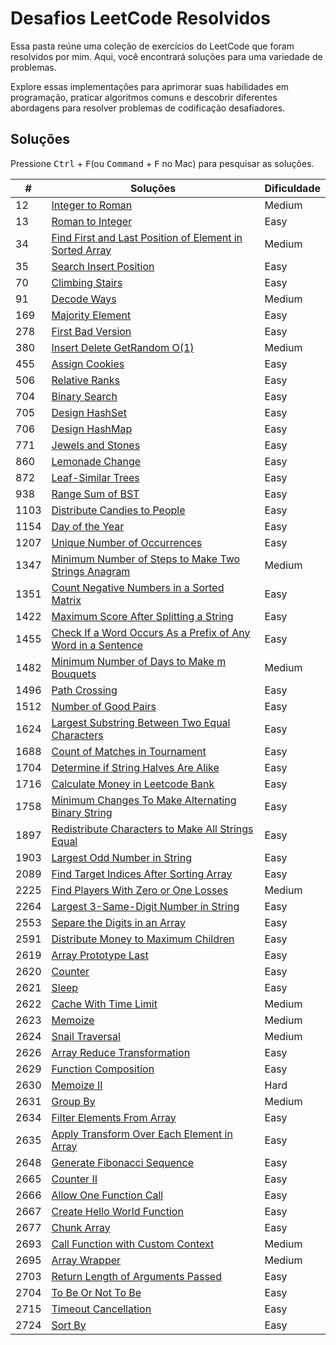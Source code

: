 
# Desafios LeetCode Resolvidos

Essa pasta reúne uma coleção de exercícios do LeetCode que foram resolvidos por mim. Aqui, você encontrará soluções para uma variedade de problemas.

Explore essas implementações para aprimorar suas habilidades em programação, praticar algoritmos comuns e descobrir diferentes abordagens para resolver problemas de codificação desafiadores.

## Soluções

Pressione <kbd>Ctrl</kbd> + <kbd>F</kbd>(ou <kbd>Command</kbd> + <kbd>F</kbd> no Mac) para pesquisar as soluções.

| #    | Soluções                                                                                                                     | Dificuldade |
| ---- | ----------------------------------------------------------------------------------------------------------------------------- | ----------- |
| 12   | [Integer to Roman](/LeetCode/solutions/12%20-%20Integer%20to%20Roman.js)                                                   | Medium      |
| 13   | [Roman to Integer](/LeetCode/solutions/13%20-%20Roman%20to%20Integer.js)                                                   | Easy        |
| 34   | [Find First and Last Position of Element in Sorted Array](/LeetCode/solutions/34%20-%20Find%20First%20and%20Last%20Position%20of%20Element%20in%20Sorted%20Array.js) | Medium      |
| 35   | [Search Insert Position](/LeetCode/solutions/35%20-%20Search%20Insert%20Position.js)                                         | Easy        |
| 70   | [Climbing Stairs](/LeetCode/solutions/70%20-%20Climbing%20Stairs.js)                                         | Easy        |
| 91   | [Decode Ways](/LeetCode/solutions/91%20-%20Decode%20Ways.js)                                                                 | Medium      |
| 169  | [Majority Element](/LeetCode/solutions/169%20-%20Majority%20Element.js)                                                      | Easy        |
| 278  | [First Bad Version](/LeetCode/solutions/278%20-%20First%20Bad%20Version.js)                                                  | Easy        |
| 380  | [Insert Delete GetRandom O(1)](/LeetCode/solutions/380%20-%20Insert%20Delete%20GetRandom%20O(1).js)                                                  | Medium        |
| 455  | [Assign Cookies](/LeetCode/solutions/455%20-%20Assign%20Cookies.js)                                                          | Easy        |
| 506  | [Relative Ranks](/LeetCode/solutions/506%20-%20Relative%20Ranks.js)                                                          | Easy        |
| 704  | [Binary Search](/LeetCode/solutions/704%20-%20Binary%20Search.js)                                                              | Easy        |
| 705  | [Design HashSet](/LeetCode/solutions/705%20-%20Design%20HashSet.js)                                                              | Easy        |
| 706  | [Design HashMap](/LeetCode/solutions/706%20-%20Design%20HashMap.js)                                                              | Easy        |
| 771  | [Jewels and Stones](/LeetCode/solutions/771%20-%20Jewels%20and%20Stones.js)                                                              | Easy        |
| 860  | [Lemonade Change](/LeetCode/solutions/860%20-%20Lemonade%20Change.js)                                                        | Easy        |
| 872  | [Leaf-Similar Trees](/LeetCode/solutions/872%20-%20Leaf-Similar%20Trees.js)                                                        | Easy        |
| 938  | [Range Sum of BST](/LeetCode/solutions/938%20-%20Range%20Sum%20of%20BST.js)                                                        | Easy        |
| 1103 | [Distribute Candies to People](/LeetCode/solutions/1103%20-%20Distribute%20Candies%20to%20People.js)                         | Easy        |
| 1154 | [Day of the Year](/LeetCode/solutions/1154%20-%20Day%20of%20the%20Year.js)                                                  | Easy        |
| 1207 | [Unique Number of Occurrences](/LeetCode/solutions/1207%20-%20Unique%20Number%20of%20Occurrences.js)                                                  | Easy        |
| 1347 | [Minimum Number of Steps to Make Two Strings Anagram](/LeetCode/solutions/1347%20-%20Minimum%20Number%20of%20Steps%20to%20Make%20Two%20Strings%20Anagram.js)                                                  | Medium        |
| 1351 | [Count Negative Numbers in a Sorted Matrix](/LeetCode/solutions/1351%20-%20Count%20Negative%20Numbers%20in%20a%20Sorted%20Matrix.js)                                                  | Easy        |
| 1422 | [Maximum Score After Splitting a String](/LeetCode/solutions/1422%20-%20Maximum%20Score%20After%20Splitting%20a%20String.js)                                                  | Easy        |
| 1455 | [Check If a Word Occurs As a Prefix of Any Word in a Sentence](/LeetCode/solutions/1455%20-%20Check%20If%20a%20Word%20Occurs%20As%20a%20Prefix%20of%20Any%20Word%20in%20a%20Sentence.js)                                                  | Easy        |
| 1482 | [Minimum Number of Days to Make m Bouquets](/LeetCode/solutions/1482%20-%20Minimum%20Number%20of%20Days%20to%20Make%20m%20Bouquets.js)                                      | Medium      |
| 1496 | [Path Crossing](/LeetCode/solutions/1496%20-%20Path%20Crossing.js)                                                           | Easy        |
| 1512 | [Number of Good Pairs](/LeetCode/solutions/1512%20-%20Number%20of%20Good%20Pairs.js)                                                           | Easy        |
| 1624 | [Largest Substring Between Two Equal Characters](/LeetCode/solutions/1624%20-%20Largest%20Substring%20Between%20Two%20Equal%20Characters.js)                                      | Easy        |
| 1688 | [Count of Matches in Tournament](/LeetCode/solutions/1688%20-%20Count%20of%20Matches%20in%20Tournament.js)                                      | Easy        |
| 1704 | [Determine if String Halves Are Alike](/LeetCode/solutions/1704%20-%20Determine%20if%20String%20Halves%20Are%20Alike.js)                                      | Easy        |
| 1716 | [Calculate Money in Leetcode Bank](/LeetCode/solutions/1716%20-%20Calculate%20Money%20in%20Leetcode%20Bank.js)               | Easy        |
| 1758 | [Minimum Changes To Make Alternating Binary String](/LeetCode/solutions/1758%20-%20Minimum%20Changes%20To%20Make%20Alternating%20Binary%20String.js)                           | Easy        |
| 1897 | [Redistribute Characters to Make All Strings Equal](/LeetCode/solutions/1897%20-%20Redistribute%20Characters%20to%20Make%20All%20Strings%20Equal.js)                           | Easy        |
| 1903 | [Largest Odd Number in String](/LeetCode/solutions/1903%20-%20Largest%20Odd%20Number%20in%20String.js)                       | Easy        |
| 2089 | [Find Target Indices After Sorting Array](/LeetCode/solutions/2089%20-%20Find%20Target%20Indices%20After%20Sorting%20Array.js) | Easy        |
| 2225 | [Find Players With Zero or One Losses](/LeetCode/solutions/2225%20-%20Find%20Players%20With%20Zero%20or%20One%20Losses.js) | Medium        |
| 2264 | [Largest 3-Same-Digit Number in String](/LeetCode/solutions/2264%20-%20Largest%203-Same-Digit%20Number%20in%20String.js)   | Easy        |
| 2553 | [Separe the Digits in an Array](/LeetCode/solutions/2553%20-%20Separe%20the%20Digits%20in%20an%20Array.js)                 | Easy        |
| 2591 | [Distribute Money to Maximum Children](/LeetCode/solutions/2591%20-%20Distribute%20Money%20to%20Maximum%20Children.js)       | Easy        |
| 2619 | [Array Prototype Last](/LeetCode/solutions/2619%20-%20Array%20Prototype%20Last.js)                                         | Easy        |
| 2620 | [Counter](/LeetCode/solutions/2620%20-%20Counter.js)                                                                         | Easy        |
| 2621 | [Sleep](/LeetCode/solutions/2621%20-%20Sleep.js)                                                                               | Easy        |
| 2622 | [Cache With Time Limit](/LeetCode/solutions/2622%20-%20Cache%20With%20Time%20Limit.js)                                     | Medium      |
| 2623 | [Memoize](/LeetCode/solutions/2623%20-%20Memoize.js)                                                                          | Medium      |
| 2624 | [Snail Traversal](/LeetCode/solutions/2624%20-%20Snail%20Traversal.js)                                                       | Medium      |
| 2626 | [Array Reduce Transformation](/LeetCode/solutions/2626%20-%20Array%20Reduce%20Transformation.js)                           | Easy        |
| 2629 | [Function Composition](/LeetCode/solutions/2629%20-%20Function%20Composition.js)                                             | Easy        |
| 2630 | [Memoize II](/LeetCode/solutions/2630%20-%20Memoize%20II.js)                                                                 | Hard        |
| 2631 | [Group By](/LeetCode/solutions/2631%20-%20Group%20By.js)                                                                     | Medium      |
| 2634 | [Filter Elements From Array](/LeetCode/solutions/2634%20-%20Filter%20Elements%20From%20Array.js)                           | Easy        |
| 2635 | [Apply Transform Over Each Element in Array](/LeetCode/solutions/2635%20-%20Apply%20Transform%20Over%20Each%20Element%20in%20Array.js) | Easy        |
| 2648 | [Generate Fibonacci Sequence](/LeetCode/solutions/2648%20-%20Generate%20Fibonacci%20Sequence.js)                           | Easy        |
| 2665 | [Counter II](/LeetCode/solutions/2665%20-%20Counter%20II.js)                                                                 | Easy        |
| 2666 | [Allow One Function Call](/LeetCode/solutions/2666%20-%20Allow%20One%20Function%20Call.js)                                   | Easy        |
| 2667 | [Create Hello World Function](/LeetCode/solutions/2667%20-%20Create%20Hello%20World%20Function.js)                           | Easy        |
| 2677 | [Chunk Array](/LeetCode/solutions/2677%20-%20Chunk%20Array.js)                                                               | Easy        |
| 2693 | [Call Function with Custom Context](/LeetCode/solutions/2693%20-%20Call%20Function%20with%20Custom%20Context.js)                                                               | Medium        |
| 2695 | [Array Wrapper](/LeetCode/solutions/2695%20-%20Array%20Wrapper.js)                                                               | Medium        |
| 2703 | [Return Length of Arguments Passed](/LeetCode/solutions/2703%20-%20Return%20Length%20of%20Arguments%20Passed.js)                                                               | Easy        |
| 2704 | [To Be Or Not To Be](/LeetCode/solutions/2704%20-%20To%20Be%20Or%20Not%20To%20Be.js)                                                               | Easy        |
| 2715 | [Timeout Cancellation](/LeetCode/solutions/2715%20-%20Timeout%20Cancellation.js)                                                               | Easy        |
| 2724 | [Sort By](/LeetCode/solutions/2724%20-%20Sort%20By.js)                                                               | Easy        |